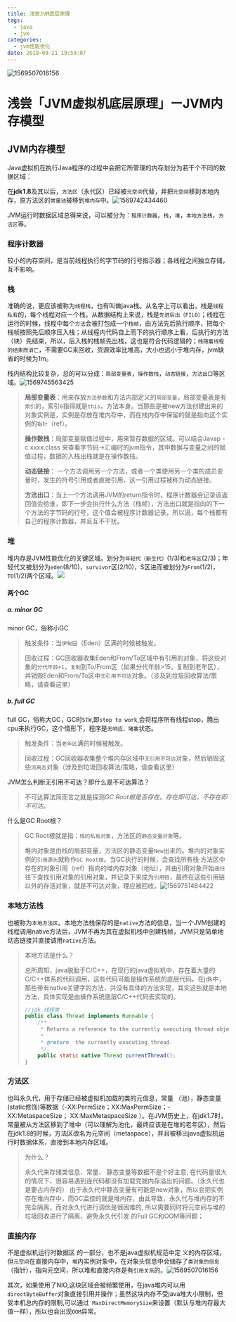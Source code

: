 ```yaml
---
title: 浅尝JVM底层原理
tags:
  - java
  - jvm
categories:
  - jvm性能优化
date: 2019-09-21 19:59:07
---
```

![1569507016156](浅尝JVM底层原理/1.png)

# 浅尝「JVM虚拟机底层原理」ーJVM内存模型

<!--本节讲述的是java虚拟机内存模型，不是java内存模型（JMM/java线程内存模型）-->

## JVM内存模型

Java虚拟机在执行Java程序的过程中会把它所管理的内存划分为若干个不同的数据区域：

在**jdk1.8**及其以后，`方法区`（永代区）已经被`元空间`代替，并把`元空间`移到本地内存，原方法区的`常量池`被移到`堆内存`中。![1569742434460](浅尝JVM底层原理/2.png)

JVM运行时数据区域总得来说，可以被分为：`程序计数器`，`栈`，`堆`，`本地方法栈`，`方法区`等。

### 程序计数器

较小的内存空间，是当前线程执行的字节码的行号指示器；各线程之间独立存储，互不影响。

### 栈

准确的说，更应该被称为`线程栈`，也有叫做java栈。从名字上可以看出，栈是`线程私有`的，每个线程对应一个栈，从数据结构上来说，栈是`先进后出（FILO）`；线程在运行的时候，线程中每个`方法`会被打包成一个`栈帧`，由方法先后执行顺序，把每个栈帧按照先后顺序压入栈；从线程内代码自上而下的执行顺序上看，后执行的方法（块）先结束，所以，后入栈的栈帧先出栈，这也是符合代码逻辑的；`栈随着线程的结束而消亡`，不需要GC来回收，资源效率比堆高，大小也远小于堆内存，jvm缺省的时候为1m。

栈内结构比较复杂，总的可以分成：`局部变量表`，`操作数栈`，`动态链接`，`方法出口`等区域。![1569745563425](浅尝JVM底层原理/3.png)

> **局部变量表**：用来存放`方法参数`和方法内部定义的`局部变量`，局部变量表是有`索引`的，索引`0`指得就是`this`，方法本身。当那些是被new方法创建出来的对象实例是，实例是存放在堆内存中，而在栈内存中保留的就是指向这个实例的`指针`（ref）。
>
> **操作数栈**：局部变量赋值过程中，用来暂存数据的区域。可以结合Javap -c xxxx.class 来查看字节码→汇编时的jvm指令，其中数据与变量之间的赋值过程，数据的入栈出栈就是在操作数栈。
>
> **动态链接**： 一个方法调用另一个方法，或者一个类使用另一个类的成员变量时，发生的符号引用或者直接引用，这一引用过程被称为动态链接。
>
> **方法出口**：当上一个方法调用JVM的return指令时，程序计数器会记录该返回值会给谁，即下一步会执行什么方法（栈帧），方法出口就是指向的下一个方法的字节码的行号，这个值会被程序计数器记录，所以说，每个栈都有自己的程序计数器，并且互不干扰。

### 堆

堆内存是JVM性能优化的关键区域。划分为`年轻代（新生代）`(1/3)和`老年区`(2/3)；年轻代又被划分为`eden`(8/10)，`survivor`区(2/10)，S区进而被划分为`From`(1/2)，`TO`(1/2)两个区域。![](浅尝JVM底层原理/4.png)

#### 两个GC

##### a. minor GC

minor GC，俗称小GC

> 触发条件：当`伊甸园`（Eden）区满的时候被触发。
>
> 回收过程：GC回收器收集Eden和From/To区域中有引用的对象，将这些对象的`分代年龄+1`，`复制`到To/From区（如果分代年龄>15，复制到老年区），并销毁Eden和From/To区中`无引用不可达`对象。（涉及到垃圾回收算法/策略，请查看这里）

##### b. full GC

full GC，俗称大GC，GC时`STW`,即`stop to work`,会将程序所有线程stop，腾出cpu来执行GC，这个情形下，程序是`无响应，堵塞`状态。

> 触发条件：当`老年区`满的时候被触发。
>
> 回收过程：GC回收器收集整个堆内存区域中`无引用不可达`对象，然后销毁这些`流离态`对象（涉及到垃圾回收算法/策略，请查看这里）

JVM怎么判断无引用不可达？即什么是不可达算法？

> 不可达算法简而言之就是探测*GC Root根是否存在。存在即可达，不存在即不可达*。

什么是GC Root根？

> GC Root根就是指：`栈的私有对象`，方法区的`静态变量对象`等。
>
> 堆内对象是由栈的局部变量，方法区的静态变量`New`出来的。堆内的对象实例的`引用源头`就称作`GC Root根`。当GC执行的时候，会查找所有栈·方法区中存在的对象引用（ref）指向的堆内存对象（地址），并由引用对象开始`递归`往下查找引用对象的引用对象，并记录下来成为`引用链`，最终在这些引用链以外的存活对象，就是不可达对象，理应被回收。![1569751484422](浅尝JVM底层原理/5.png)

### 本地方法栈

也被称为`本地方法区`。本地方法栈保存的是`native`方法的信息，当一个JVM创建的线程调用native方法后，JVM不再为其在虚拟机栈中创建栈帧，JVM只是简单地动态链接并直接调用`native`方法。

> 本地方法是什么？
>
> 总所周知，java脱胎于C/C++，在现行的java虚拟机中，存在着大量的C/C++体系的代码调用，这些代码可能是操作系统的底层代码。在jdk中，那些带有native关键字的方法，并没有具体的方法实现，其实这些就是本地方法，具体实现是由操作系统底层C/C++代码去实现的。
>
> ```java
> //jdk 线程类
> public class Thread implements Runnable {
>     /**
>      * Returns a reference to the currently executing thread object.
>      *
>      * @return  the currently executing thread.
>      */
>     public static native Thread currentThread();
> }
> ```

### 方法区

也叫永久代，用于存储已经被虚拟机加载的类的元信息，常量 （池），静态变量(static修饰)等数据（-XX:PermSize；XX:MaxPermSize；-XX:MetaspaceSize； XX:MaxMetaspaceSize ）。在JVM历史上，在jdk1.7时，常量被从方法区移到了堆中（可以理解为池化，最终应该是在堆的老年区），然后在jdk1.8的时候，方法区改名为元空间（metaspace），并且被移出java虚拟机运行时数据体系，直接到本地内存区域。

> 为什么？
>
> 永久代来存储类信息、常量、 静态变量等数据不是个好主意, 在代码量很大的情况下，很容易遇到连代码都没有加载完就内存溢出的问题。（永久代也是要占内存的）
> 由于永久代中静态变量有可能是new对象，所以会把实例存在堆内存中，而GC监控的就是堆内存，由此导致，永久代与堆内存的不完全隔离，而对永久代进行调优是很困难的, 所以需要同时将元空间与堆的垃圾回收进行了隔离，避免永久代引发 的Full GC和OOM等问题；

### 直接内存

不是虚拟机运行时数据区 的一部分，也不是java虚拟机规范中定 义的内存区域，但`元空间`在直接内存中，`堆`内实例对象中，在对象头信息中会储存了`类对象的信息`（指针），指向元空间，所以堆和直接内存是有`引用关系`的。![1569507016156](浅尝JVM底层原理/6.png)

其次，如果使用了NIO,这块区域会被频繁使用，在java堆内可以用 `directByteBuffer`对象直接引用并操作；虽然这块内存不受java堆大小限制，但受本机总内存的限制,可以通过` MaxDirectMemorySize`来设置（默认与堆内存最大值一样），所以也会出现`OOM`异常。